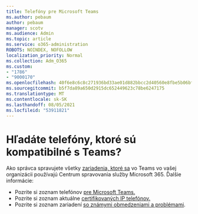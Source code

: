 ```yaml
---
title: Telefóny pre Microsoft Teams
ms.author: pebaum
author: pebaum
manager: scotv
ms.audience: Admin
ms.topic: article
ms.service: o365-administration
ROBOTS: NOINDEX, NOFOLLOW
localization_priority: Normal
ms.collection: Adm_O365
ms.custom:
- "1786"
- "9000170"
ms.openlocfilehash: 40f6e8c6c8c271936bd33ae01d882bbcc2d40560e8fbe5b06bf9d12788f116d4
ms.sourcegitcommit: b5f7da89a650d2915dc652449623c78be6247175
ms.translationtype: MT
ms.contentlocale: sk-SK
ms.lasthandoff: 08/05/2021
ms.locfileid: "53911821"
---
```

# <a name="are-you-looking-for-phones-that-are-compatible-with-teams"></a>Hľadáte telefóny, ktoré sú kompatibilné s Teams?

Ako správca spravujete všetky [zariadenia, ktoré sa](https://docs.microsoft.com/microsoftteams/device-management) vo Teams vo vašej organizácii používajú Centrum spravovania služby Microsoft 365. Ďalšie informácie: 

- Pozrite si zoznam telefónov [pre Microsoft Teams.](https://docs.microsoft.com/microsoftteams/phones-for-teams) 
- Pozrite si zoznam aktuálne [certifikovaných IP telefónov.](https://docs.microsoft.com/microsoftteams/teams-ip-phones#currently-certified-ip-phones) 
- Pozrite si zoznam zariadení [so známymi obmedzeniami a problémami](https://support.office.com/article/control-calls-using-a-headset-in-teams-65d6e104-444d-4013-b8c2-f11317dd69a8). 